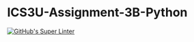 # ICS3U-Assignment-3B-Python

[![GitHub's Super Linter](https://github.com/Joshua-Yeung-2/ICS3U-Assignment-3B-Python/workflows/GitHub's%20Super%20Linter/badge.svg)](https://github.com/Joshua-Yeung-2/ICS3U-Assignment-3B-Python/actions)

